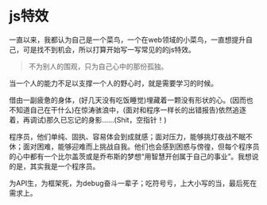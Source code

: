 # js特效
一直以来，我都认为自己是一个菜鸟，一个在web领域的小菜鸟，一直想提升自己，可是找不到机会，所以打算开始写一写常见的的js特效。
>不为别人的围观，只为自己心中的那份孤独。

当一个人的能力不足以支撑一个人的野心时，就是需要学习的时候。


借由一副疲惫的身体，(好几天没有吃饭睡觉)埋藏着一颗没有形状的心。(因而也不知道自己在干什么)在惊涛骇浪中，(面对和程序一样长的出错报告)依然追逐着，再调试)那久已忘记的身影......(Shit，空指针！)

程序员，他们单纯、固执、容易体会到成就感；面对压力，能够挑灯夜战不眠不休；面对困难，能够迎难而上挑战自我。他们也会感到困惑与傍徨，但每个程序员的心中都有一个比尔盖茨或是乔布斯的梦想“用智慧开创属于自己的事业”。我想说的是，其实我是一个程序员。

为API生，为框架死，为debug奋斗一辈子；吃符号亏，上大小写的当，最后死在需求上。
